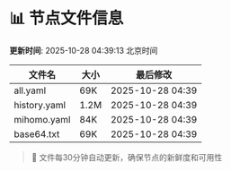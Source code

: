 # 📊 节点文件信息

**更新时间**: 2025-10-28 04:39:13 北京时间

| 文件名 | 大小 | 最后修改 |
|--------|------|----------|
| all.yaml | 69K | 2025-10-28 04:39 |
| history.yaml | 1.2M | 2025-10-28 04:39 |
| mihomo.yaml | 84K | 2025-10-28 04:39 |
| base64.txt | 69K | 2025-10-28 04:39 |

> 🔄 文件每30分钟自动更新，确保节点的新鲜度和可用性
